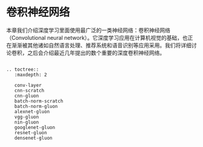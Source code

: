 # 卷积神经网络

本章我们介绍深度学习里面使用最广泛的一类神经网络：卷积神经网络（Convolutional neural network）。它深度学习应用在计算机视觉的基础，也正在渐渐被其他诸如自然语言处理、推荐系统和语音识别等应用采用。我们将详细讨论卷积，之后会介绍最近几年提出的数个重要的深度卷积神经网络。

```{.python .input .eval_rst}

.. toctree::
   :maxdepth: 2

   conv-layer
   cnn-scratch
   cnn-gluon
   batch-norm-scratch
   batch-norm-gluon
   alexnet-gluon
   vgg-gluon
   nin-gluon
   googlenet-gluon
   resnet-gluon
   densenet-gluon
```
